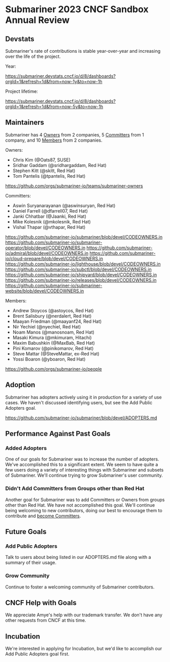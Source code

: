 # Submariner 2023 CNCF Sandbox Annual Review

## Devstats

Submariner's rate of contributions is stable year-over-year and increasing over the life of the project.

Year:

https://submariner.devstats.cncf.io/d/8/dashboards?orgId=1&refresh=1d&from=now-1y&to=now-1h

Project lifetime:

https://submariner.devstats.cncf.io/d/8/dashboards?orgId=1&refresh=1d&from=now-5y&to=now-1h

## Maintainers

Submariner has 4 [Owners](https://submariner.io/community/contributor-roles/#project-owner) from 2 companies,
5 [Committers](https://submariner.io/community/contributor-roles/#committers) from 1 company,
and 10 [Members](https://submariner.io/community/contributor-roles/#member) from 2 companies.

Owners:

* Chris Kim (@Oats87, SUSE)
* Sridhar Gaddam (@sridhargaddam, Red Hat)
* Stephen Kitt (@skitt, Red Hat)
* Tom Pantelis (@tpantelis, Red Hat)

https://github.com/orgs/submariner-io/teams/submariner-owners

Committers:

* Aswin Suryanarayanan (@aswinsuryan, Red Hat)
* Daniel Farrell (@dfarrell07, Red Hat)
* Janki Chhatbar (@Jaanki, Red Hat)
* Mike Kolesnik (@mkolesnik, Red Hat)
* Vishal Thapar (@vthapar, Red Hat)

https://github.com/submariner-io/submariner/blob/devel/CODEOWNERS.in
https://github.com/submariner-io/submariner-operator/blob/devel/CODEOWNERS.in
https://github.com/submariner-io/admiral/blob/devel/CODEOWNERS.in
https://github.com/submariner-io/cloud-prepare/blob/devel/CODEOWNERS.in
https://github.com/submariner-io/lighthouse/blob/devel/CODEOWNERS.in
https://github.com/submariner-io/subctl/blob/devel/CODEOWNERS.in
https://github.com/submariner-io/shipyard/blob/devel/CODEOWNERS.in
https://github.com/submariner-io/releases/blob/devel/CODEOWNERS.in
https://github.com/submariner-io/submariner-website/blob/devel/CODEOWNERS.in

Members:

* Andrew Stoycos (@astoycos, Red Hat)
* Brent Salisbury (@nerdalert, Red Hat)
* Maayan Friedman (@maayanf24, Red Hat)
* Nir Yechiel (@nyechiel, Red Hat)
* Noam Manos (@manosnoam, Red Hat)
* Masaki Kimura (@mkimuram, Hitachi)
* Maxim Babushkin (@MaxBab, Red Hat)
* Pini Komarov (@pinikomarov, Red Hat)
* Steve Mattar (@SteveMattar, ex-Red Hat)
* Yossi Boaron (@yboaron, Red Hat)

https://github.com/orgs/submariner-io/people

## Adoption

Submariner has adopters actively using it in production for a variety of use cases.
We haven't discussed identifying users, but see the Add Public Adopters goal.

https://github.com/submariner-io/submariner/blob/devel/ADOPTERS.md

## Performance Against Past Goals

### Added Adopters

One of our goals for Submariner was to increase the number of adopters. We've accomplished this to a significant extent.
We seem to have quite a few users doing a variety of interesting things with Submariner and subsets of Submariner.
We'll continue trying to grow Submariner's user community.

### Didn't Add Committers from Groups other than Red Hat

Another goal for Submariner was to add Committers or Owners from groups other than Red Hat. We have not accomplished this goal.
We'll continue being welcoming to new contributors, doing our best to encourage them to contribute and
[become Committers](https://submariner.io/community/contributor-roles/#committer-requirements).

## Future Goals

### Add Public Adopters

Talk to users about being listed in our ADOPTERS.md file along with a summary of their usage.

### Grow Community

Continue to foster a welcoming community of Submariner contributors.

## CNCF Help with Goals

We appreciate Amye's help with our trademark transfer. We don't have any other requests from CNCF at this time.

## Incubation

We're interested in applying for Incubation, but we'd like to accomplish our Add Public Adopters goal first.
